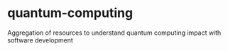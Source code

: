 # quantum-computing
Aggregation of resources to understand quantum computing impact with software development
